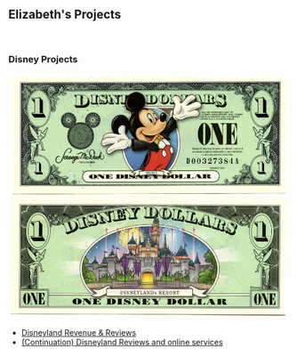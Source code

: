 ## Elizabeth's Projects 
<br>

### Disney Projects
[<img src="images/disney.jpg?raw=true"/>](https://github.com/esanch/DisneyRevenue)
- [Disneyland Revenue & Reviews](https://github.com/esanch/DisneyRevenue)
- [(Continuation) Disneyland Reviews and online services](https://github.com/esanch/DisneyReviews)

<br>

